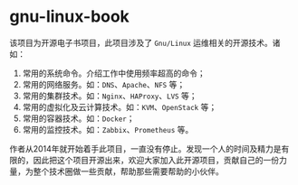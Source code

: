 # gnu-linux-book

该项目为开源电子书项目，此项目涉及了 `Gnu/Linux` 运维相关的开源技术。诸如：

1. 常用的系统命令。介绍工作中使用频率超高的命令；
2. 常用的网络服务。如：`DNS`、`Apache`、`NFS` 等；
3. 常用的集群技术。如：`Nginx`、`HAProxy`、`LVS` 等；
4. 常用的虚拟化及云计算技术。如：`KVM`、`OpenStack` 等；
5. 常用的容器技术。如：`Docker`；
6. 常用的监控技术。如：`Zabbix`、`Prometheus` 等。

作者从2014年就开始着手此项目，一直没有停止。发现一个人的时间及精力是有限的，因此把这个项目开源出来，欢迎大家加入此开源项目，贡献自己的一份力量，为整个技术圈做一些贡献，帮助那些需要帮助的小伙伴。

